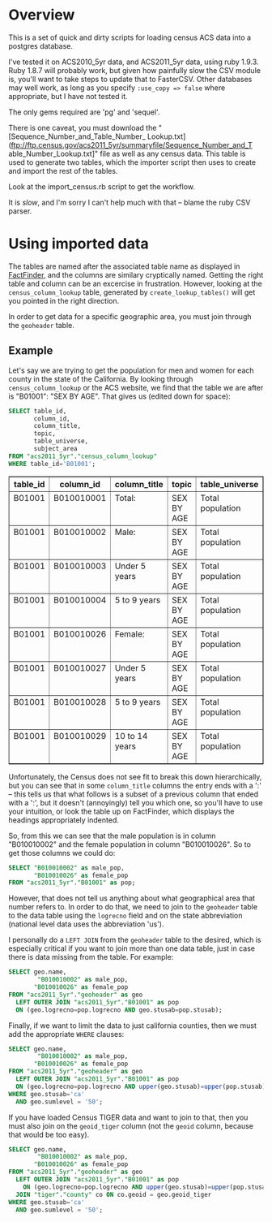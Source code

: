 Overview
========
This is a set of quick and dirty scripts for loading census ACS data into a postgres database.

I've tested it on ACS2010_5yr data, and ACS2011_5yr data, using ruby 1.9.3.
Ruby 1.8.7 will probably work, but given how painfully slow the CSV module is,
you'll want to take steps to update that to FasterCSV. Other databases may
well work, as long as you specify `:use_copy => false` where appropriate, but I
have not tested it.

The only gems required are 'pg' and 'sequel'.

There is one caveat, you must download the "[Sequence_Number_and_Table_Number_
Lookup.txt](ftp://ftp.census.gov/acs2011_5yr/summaryfile/Sequence_Number_and_T
able_Number_Lookup.txt]" file as well as any census data. This table is used
to generate two tables, which the importer script then uses to create and
import the rest of the tables.

Look at the import_census.rb script to get the workflow.

It is *slow*, and I'm sorry I can't help much with that – blame the ruby CSV parser.

Using imported data
===================

The tables are named after the associated table name as displayed in
[FactFinder](http://factfinder2.census.gov), and the columns are similary
cryptically named. Getting the right table and column can be an excercise in
frustration. However, looking at the `census_column_lookup` table, generated by
`create_lookup_tables()` will get you pointed in the right direction.

In order to get data for a specific  geographic area, you must join through the `geoheader` table.

Example
-------

Let's say we are trying to get the population for men and women for each county in
the state of the California. By looking through `census_column_lookup` or the
ACS website, we find that the table we are after is "B01001": "SEX BY AGE". That gives us (edited down for space):

```sql
SELECT table_id,
       column_id,
       column_title,
       topic,
       table_universe,
       subject_area
FROM "acs2011_5yr"."census_column_lookup"
WHERE table_id='B01001';
```

<table border="1">
  <tr>
    <th align="center">table_id</th>
    <th align="center">column_id</th>
    <th align="center">column_title</th>
    <th align="center">topic</th>
    <th align="center">table_universe</th>
    <th align="center">subject_area</th>
  </tr>
  <tr valign="top">
    <td align="left">B01001</td>
    <td align="left">B010010001</td>
    <td align="left">Total:</td>
    <td align="left">SEX BY AGE</td>
    <td align="left">Total population</td>
    <td align="left">[NULL]</td>
  </tr>
  <tr valign="top">
    <td align="left">B01001</td>
    <td align="left">B010010002</td>
    <td align="left">Male:</td>
    <td align="left">SEX BY AGE</td>
    <td align="left">Total population</td>
    <td align="left">[NULL]</td>
  </tr>
  <tr valign="top">
    <td align="left">B01001</td>
    <td align="left">B010010003</td>
    <td align="left">Under 5 years</td>
    <td align="left">SEX BY AGE</td>
    <td align="left">Total population</td>
    <td align="left">[NULL]</td>
  </tr>
  <tr valign="top">
    <td align="left">B01001</td>
    <td align="left">B010010004</td>
    <td align="left">5 to 9 years</td>
    <td align="left">SEX BY AGE</td>
    <td align="left">Total population</td>
    <td align="left">[NULL]</td>
  </tr>

  <tr valign="top">
    <td align="left">B01001</td>
    <td align="left">B010010026</td>
    <td align="left">Female:</td>
    <td align="left">SEX BY AGE</td>
    <td align="left">Total population</td>
    <td align="left">[NULL]</td>
  </tr>
  <tr valign="top">
    <td align="left">B01001</td>
    <td align="left">B010010027</td>
    <td align="left">Under 5 years</td>
    <td align="left">SEX BY AGE</td>
    <td align="left">Total population</td>
    <td align="left">[NULL]</td>
  </tr>
  <tr valign="top">
    <td align="left">B01001</td>
    <td align="left">B010010028</td>
    <td align="left">5 to 9 years</td>
    <td align="left">SEX BY AGE</td>
    <td align="left">Total population</td>
    <td align="left">[NULL]</td>
  </tr>
  <tr valign="top">
    <td align="left">B01001</td>
    <td align="left">B010010029</td>
    <td align="left">10 to 14 years</td>
    <td align="left">SEX BY AGE</td>
    <td align="left">Total population</td>
    <td align="left">[NULL]</td>
  </tr>
  
</table>

Unfortunately, the Census does not see fit to break this down hierarchically,
but you can see that  in some `column_title` columns the entry ends with a ':' – this
tells us that what follows is a subset of a previous column that ended with a
':', but it doesn't (annoyingly) tell you which one, so you'll have to use your
intuition, or look the table up on FactFinder, which displays the headings
appropriately indented.

So, from this we can see that the male population is in column "B010010002"
and the female population in column "B010010026". So to get those columns we could do:

```sql
SELECT "B010010002" as male_pop,
       "B010010026" as female_pop
FROM "acs2011_5yr"."B01001" as pop;
```

However, that does not tell us anything about what geographical area that
number refers to. In order to do that, we need to join to the `geoheader`
table to the data table using the `logrecno` field and on the state
abbreviation (national level data uses the abbreviation 'us').

I personally do a `LEFT JOIN` from the `geoheader` table to the 
desired, which is especially critical if you want to join more than
one data table, just in case there is data missing from the table. For example:

```sql
SELECT geo.name,
        "B010010002" as male_pop,
       "B010010026" as female_pop
FROM "acs2011_5yr"."geoheader" as geo
  LEFT OUTER JOIN "acs2011_5yr"."B01001" as pop
  ON (geo.logrecno=pop.logrecno AND geo.stusab=pop.stusab);
```

Finally, if we want to limit the data to just california counties, then we
must add the appropriate `WHERE` clauses:

```sql
SELECT geo.name,
        "B010010002" as male_pop,
       "B010010026" as female_pop
FROM "acs2011_5yr"."geoheader" as geo
  LEFT OUTER JOIN "acs2011_5yr"."B01001" as pop
  ON (geo.logrecno=pop.logrecno AND upper(geo.stusab)=upper(pop.stusab))
WHERE geo.stusab='ca'
  AND geo.sumlevel = '50';
```

If you have loaded Census TIGER data and want to join to that, then you must also join on
the `geoid_tiger` column (not the `geoid` column, because that would be too easy).

```sql
SELECT geo.name,
        "B010010002" as male_pop,
       "B010010026" as female_pop
FROM "acs2011_5yr"."geoheader" as geo
  LEFT OUTER JOIN "acs2011_5yr"."B01001" as pop
    ON (geo.logrecno=pop.logrecno AND upper(geo.stusab)=upper(pop.stusab))
  JOIN "tiger"."county" co ON co.geoid = geo.geoid_tiger
WHERE geo.stusab='ca'
  AND geo.sumlevel = '50';
```